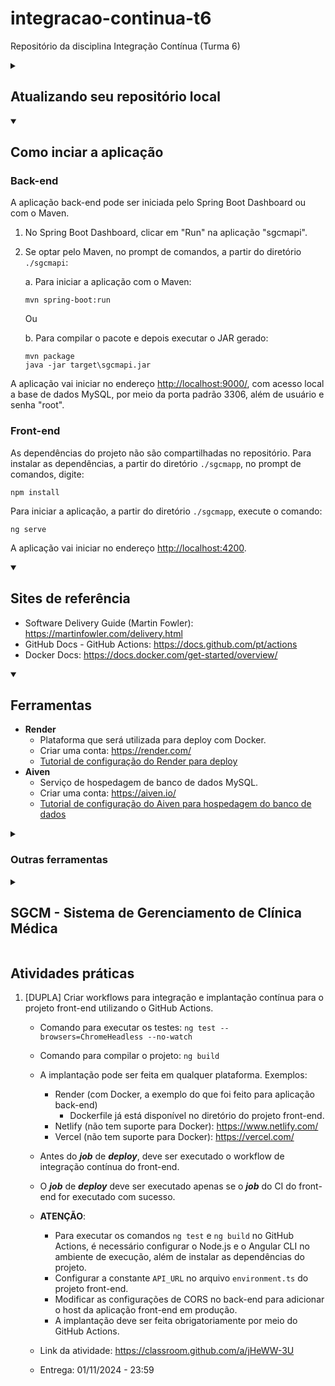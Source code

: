 # integracao-continua-t6

Repositório da disciplina Integração Contínua (Turma 6)

<details>

<summary>
    <h2>Atualizando seu repositório local</h2>
</summary>

O código produzido em sala de aula, e compartilhado neste repositório, pode ser atualizado em seu repositório local com o comando:

```console
git pull
```

No entanto, se você fez alterações no seu repositório local, o comando acima pode gerar conflitos. Para evitar lidar com isso, você pode forçar uma atualização com o repositório remoto por meio dos comandos:

```console
git fetch origin
git reset --hard origin/main
```

O primeiro comando recebe as atualizações mais recentes do repositório remoto, e o segundo descarta todas as alterações locais e atualiza com o histórico mais recente do repositório remoto (branch main).

</details>

<details open>

<summary>
    <h2>Como inciar a aplicação</h2>
</summary>

<h3>Back-end</h3>

A aplicação back-end pode ser iniciada pelo Spring Boot Dashboard ou com o Maven.

1. No Spring Boot Dashboard, clicar em "Run" na aplicação "sgcmapi".

2. Se optar pelo Maven, no prompt de comandos, a partir do diretório `./sgcmapi`:

    a. Para iniciar a aplicação com o Maven:

    ```console
    mvn spring-boot:run
    ```

    Ou

    b. Para compilar o pacote e depois executar o JAR gerado:

    ```console
    mvn package
    java -jar target\sgcmapi.jar
    ```

A aplicação vai iniciar no endereço <http://localhost:9000/>, com acesso local a base de dados MySQL, por meio da porta padrão 3306, além de usuário e senha "root".

<h3>Front-end</h3>

As dependências do projeto não são compartilhadas no repositório. Para instalar as dependências, a partir do diretório `./sgcmapp`, no prompt de comandos, digite:

```console
npm install
```

Para iniciar a aplicação, a partir do diretório `./sgcmapp`, execute o comando:

```console
ng serve
```

A aplicação vai iniciar no endereço <http://localhost:4200>.

</details>

<details open>

<summary>
    <h2>Sites de referência</h2>
</summary>

- Software Delivery Guide (Martin Fowler): <https://martinfowler.com/delivery.html>
- GitHub Docs - GitHub Actions: <https://docs.github.com/pt/actions>
- Docker Docs: <https://docs.docker.com/get-started/overview/>

</details>

<details open>

<summary>
    <h2>Ferramentas</h2>
</summary>

- **Render**
  - Plataforma que será utilizada para deploy com Docker.
  - Criar uma conta: <https://render.com/>
  - [Tutorial de configuração do Render para deploy](https://github.com/webacademyufac/tutoriais/blob/main/render/render.md)
- **Aiven**
  - Serviço de hospedagem de banco de dados MySQL.
  - Criar uma conta: <https://aiven.io/>
  - [Tutorial de configuração do Aiven para hospedagem do banco de dados](https://github.com/webacademyufac/tutoriais/blob/main/aiven/aiven.md)

</details>

<details>

<summary>
    <h3>Outras ferramentas</h3>
</summary>

- **Visual Studio Code**
  - <https://code.visualstudio.com/Download>
- **Extension Pack for Java (Extensão do VS Code)**
  - <https://marketplace.visualstudio.com/items?itemName=vscjava.vscode-java-pack>
- **Spring Boot Extension Pack (Extensão do VS Code)**
  - <https://marketplace.visualstudio.com/items?itemName=pivotal.vscode-boot-dev-pack>
- **XML (Extensão do VS Code)**
  - <https://marketplace.visualstudio.com/items?itemName=redhat.vscode-xml>
- **Angular Language Service (Extensão do VS Code)**
  - <https://marketplace.visualstudio.com/items?itemName=Angular.ng-template>
- **Git**
  - <https://git-scm.com/downloads>
- **Postman**
  - <https://www.postman.com/downloads/>
- **JDK 17**
  - Para verificar se o JDK está corretamente instalado e configurado, digite no prompt de comandos:

    ```console
    javac -version
    ```

  - Se necessário, realizar a instalação e configuração:
    - Link para download: <https://download.oracle.com/java/17/archive/jdk-17.0.10_windows-x64_bin.msi>
    - Criar a variável de ambiente JAVA_HOME configurada para o diretório de instalação do JDK. Exemplo: “C:\Program Files\Java\jdk-17”.
    - Adicionar “%JAVA_HOME%\bin” na variável de ambiente PATH.
    - Tutorial de configuração: <https://mkyong.com/java/how-to-set-java_home-on-windows-10/>
- **Maven**
  - Para verificar se o Maven está corretamente instalado e configurado, digite no prompt de comandos:

    ```console
    mvn -version
    ```

  - Se necessário, realizar a instalação e configuração:
    - Link para download: <https://dlcdn.apache.org/maven/maven-3/3.8.8/binaries/apache-maven-3.8.8-bin.zip>
    - Adicionar o diretório de instalação do Maven na variável de ambiente PATH. Exemplo: “C:\apache-maven\bin”.
    - Tutorial de instalação: <https://mkyong.com/maven/how-to-install-maven-in-windows/>
- **MySQL**
  - Verificar se o MySQL está funcionando:
    - Para tentar conectar no MySQL, no prompt de comandos digite:

      ```console
      mysql -u root -p
      ```

    - Tentar acessar com senha em branco ou senha igual ao nome de usuário (root).
    - Tutorial para resetar a senha de root, caso necessário: <https://dev.mysql.com/doc/mysql-windows-excerpt/8.0/en/resetting-permissions-windows.html>
  - Remova o banco de dados ```sgcm```, se existir:
    - No prompt de comandos digite:
  
      ```console
      mysql -u root -p
      ```
  
    - Ao conectar no MySQL, execute a seguinte instrução SQL:

      ```sql
      DROP DATABASE sgcm;
      ```
  
  - Se necessário, realizar a instalação:
    - Link para download: <https://dev.mysql.com/downloads/file/?id=516927>
    - [Tutorial de instalação](https://github.com/webacademyufac/tutoriais/blob/main/mysql/mysql.md)
- **Node.js (e npm)**
  - Versão 20 (LTS).
  - Para verificar a versão do Node.js, no prompt de comandos digite:

    ```console
    node --version
    ```

  - Link para download: <https://nodejs.org/dist/v20.14.0/node-v20.14.0-x64.msi>
- **Angular CLI**
  - Versão 17.
  - Para verificar a versão do Angular CLI, no prompt de comandos digite:

    ```console
    ng version
    ```

  - Tutorial de instalação: <https://v17.angular.io/guide/setup-local>
  - Para instalar o Angular CLI, no prompt de comandos digite:

    ```console
    npm i -g @angular/cli@17.3.10
    ```

</details>

<details>

<summary>
    <h2>SGCM - Sistema de Gerenciamento de Clínica Médica</h2>
</summary>

A demonstração de uso das ferramentas e tecnologias abordadas na capacitação é baseada em um projeto de exemplo, o SGCM. A documentação básica deste projeto está disponível [em outro repositório](https://github.com/webacademyufac/sgcmdocs) e aborda os seguintes tópicos:

- [Principais funcionalidades](https://github.com/webacademyufac/sgcmdocs#principais-funcionalides)
- [Histórias de usuário](https://github.com/webacademyufac/sgcmdocs#histórias-de-usuário)
- [Diagrama de Classes](https://github.com/webacademyufac/sgcmdocs#diagrama-de-classes)
- [Diagrama Entidade Relacionamento](https://github.com/webacademyufac/sgcmdocs#diagrama-entidade-relacionamento)

</details>

## Atividades práticas

1. [DUPLA] Criar workflows para integração e implantação contínua para o projeto front-end utilizando o GitHub Actions.

    - Comando para executar os testes: `ng test --browsers=ChromeHeadless --no-watch`
    - Comando para compilar o projeto: `ng build`
    - A implantação pode ser feita em qualquer plataforma. Exemplos:
      - Render (com Docker, a exemplo do que foi feito para aplicação back-end)
        - Dockerfile já está disponível no diretório do projeto front-end.
      - Netlify (não tem suporte para Docker): <https://www.netlify.com/>
      - Vercel (não tem suporte para Docker): <https://vercel.com/>
    - Antes do _**job**_ de _**deploy**_, deve ser executado o workflow de integração contínua do front-end.
    - O _**job**_ de _**deploy**_ deve ser executado apenas se o _**job**_ do CI do front-end for executado com sucesso.
    - **ATENÇÃO**:
      - Para executar os comandos `ng test` e `ng build` no GitHub Actions, é necessário configurar o Node.js e o Angular CLI no ambiente de execução, além de instalar as dependências do projeto.
      - Configurar a constante `API_URL` no arquivo `environment.ts` do projeto front-end.
      - Modificar as configurações de CORS no back-end para adicionar o host da aplicação front-end em produção.
      - A implantação deve ser feita obrigatoriamente por meio do GitHub Actions.

    - Link da atividade: <https://classroom.github.com/a/jHeWW-3U>
    - Entrega: 01/11/2024 - 23:59
